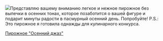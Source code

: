 <!--2025-10-31 10:26:28-->
<div class="yb">
  <div class="rss povarenok"><a href="https://www.povarenok.ru/recipes/show/183204/"><img src="https://www.povarenok.ru/data/cache/2025oct/31/25/3193988_13618-640x480.jpg"></a>Представляю вашему вниманию легкое и нежное пирожное без выпечки в осенних тонах, которое позаботится о вашей фигуре и подарит минуты радости в пасмурный осенний день. Попробуйте! P.S.: Это пирожное я готовила однажды для кулинарного конкурса. <p class="titl"><a href="https://www.povarenok.ru/recipes/show/183204/">Пирожное "Осенний джаз"</a></p></div>
</div>

